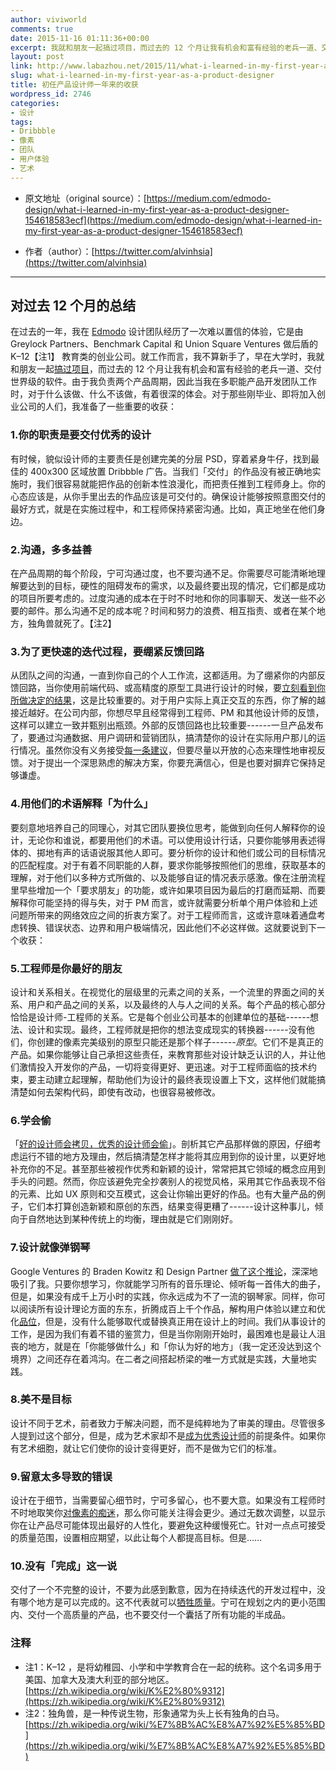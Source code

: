 ```yaml
---
author: viviworld
comments: true
date: 2015-11-16 01:11:36+00:00
excerpt: 我就和朋友一起搞过项目，而过去的 12 个月让我有机会和富有经验的老兵一道、交付世界级的软件。当我在多职能产品开发团队工作时，对于什么该做、什么不该做，有着很深的体会。对于那些刚毕业、即将加入创业公司的人们，我准备了一些重要的收获.
layout: post
link: http://www.labazhou.net/2015/11/what-i-learned-in-my-first-year-as-a-product-designer/
slug: what-i-learned-in-my-first-year-as-a-product-designer
title: 初任产品设计师一年来的收获
wordpress_id: 2746
categories:
- 设计
tags:
- Dribbble
- 像素
- 团队
- 用户体验
- 艺术
---
```



	
  * 原文地址（original source）：[https://medium.com/edmodo-design/what-i-learned-in-my-first-year-as-a-product-designer-154618583ecf](https://medium.com/edmodo-design/what-i-learned-in-my-first-year-as-a-product-designer-154618583ecf)

	
  * 作者（author）：[https://twitter.com/alvinhsia](https://twitter.com/alvinhsia)





* * *





## 对过去 12 个月的总结


在过去的一年，我在 [Edmodo](https://www.edmodo.com/about) 设计团队经历了一次难以置信的体验，它是由 Greylock Partners、Benchmark Capital 和 Union Square Ventures 做后盾的 K–12【注1】 教育类的创业公司。就工作而言，我不算新手了，早在大学时，我就和朋友一起[搞过项目](http://www.lahacks.com/)，而过去的 12 个月让我有机会和富有经验的老兵一道、交付世界级的软件。由于我负责两个产品周期，因此当我在多职能产品开发团队工作时，对于什么该做、什么不该做，有着很深的体会。对于那些刚毕业、即将加入创业公司的人们，我准备了一些重要的收获：


### 1.你的职责是要交付优秀的设计


有时候，貌似设计师的主要责任是创建完美的分层 PSD，穿着紧身牛仔，找到最佳的 400x300 区域放置 Dribbble 广告。当我们「交付」的作品没有被正确地实施时，我们很容易就能把作品的创新本性浪漫化，而把责任推到工程师身上。你的心态应该是，从你手里出去的作品应该是可交付的。确保设计能够按照意图交付的最好方式，就是在实施过程中，和工程师保持紧密沟通。比如，真正地坐在他们身边。


### 2.沟通，多多益善


在产品周期的每个阶段，宁可沟通过度，也不要沟通不足。你需要尽可能清晰地理解要达到的目标，硬性的阻碍发布的需求，以及最终要出现的情况，它们都是成功的项目所要考虑的。过度沟通的成本在于时不时地和你的同事聊天、发送一些不必要的邮件。那么沟通不足的成本呢？时间和努力的浪费、相互指责、或者在某个地方，独角兽就死了。【注2】


### 3.为了更快速的迭代过程，要绷紧反馈回路


从团队之间的沟通，一直到你自己的个人工作流，这都适用。为了绷紧你的内部反馈回路，当你使用前端代码、或高精度的原型工具进行设计的时候，要[立刻看到你所做决定的结果](http://youtu.be/PUv66718DII?t=1m12s)，这是比较重要的。对于用户实际上真正交互的东西，你了解的越接近越好。在公司内部，你想尽早且经常得到工程师、PM 和其他设计师的反馈，这样可以建立一致并甄别出瓶颈。外部的反馈回路也比较重要------一旦产品发布了，要通过沟通数据、用户调研和营销团队，搞清楚你的设计在实际用户那儿的运行情况。虽然你没有义务接受[每一条建议](http://www.smashingmagazine.com/2010/06/29/why-design-by-commitee-should-die/)，但要尽量以开放的心态来理性地审视反馈。对于提出一个深思熟虑的解决方案，你要充满信心，但是也要对摒弃它保持足够谦虚。


### 4.用他们的术语解释「为什么」


要刻意地培养自己的同理心，对其它团队要换位思考，能做到向任何人解释你的设计，无论你和谁说，都要用他们的术语。可以使用设计行话，只要你能够用表述得体的、掷地有声的话语说服其他人即可。要分析你的设计和他们或公司的目标情况的匹配程度。对于有着不同职能的人群，要求你能够按照他们的思维，获取基本的理解，对于他们以多种方式所做的、以及能够自证的情况表示感激。像在注册流程里早些增加一个「要求朋友」的功能，或许如果项目因为最后的打磨而延期、而要解释你可能坚持的得与失，对于 PM 而言，或许就需要分析单个用户体验和上述问题所带来的网络效应之间的折衷方案了。对于工程师而言，这或许意味着通盘考虑转换、错误状态、边界和用户极端情况，因此他们不必这样做。这就要说到下一个收获：


### 5.工程师是你最好的朋友


设计和关系相关。在视觉化的层级里的元素之间的关系，一个流里的界面之间的关系、用户和产品之间的关系，以及最终的人与人之间的关系。每个产品的核心部分恰恰是设计师-工程师的关系。它是每个创业公司基本的创建单位的基础------想法、设计和实现。最终，工程师就是把你的想法变成现实的转换器------没有他们，你创建的像素完美级别的原型只能还是那个样子------_原型_。它们不是真正的产品。如果你能够让自己承担这些责任，来教育那些对设计缺乏认识的人，并让他们激情投入开发你的产品，一切将变得更好、更迅速。对于工程师面临的技术约束，要主动建立起理解，帮助他们为设计的最终表现设置上下文，这样他们就能搞清楚如何去架构代码，即使有改动，也很容易被修改。


### 6.学会偷


「[好的设计师会拷贝，优秀的设计师会偷](http://www.webdesignerdepot.com/2009/07/great-designers-steal/)」。剖析其它产品那样做的原因，仔细考虑运行不错的地方及理由，然后搞清楚怎样才能将其应用到你的设计里，以更好地补充你的不足。甚至那些被视作优秀和新颖的设计，常常把其它领域的概念应用到手头的问题。然而，你应该避免完全抄袭别人的视觉风格，采用其它作品表现不俗的元素、比如 UX 原则和交互模式，这会让你输出更好的作品。也有大量产品的例子，它们本打算创造新颖和原创的东西，结果变得更糟了------设计这种事儿，倾向于自然地达到某种传统上的均衡，理由就是它们刚刚好。


### 7.设计就像弹钢琴


Google Ventures 的 Braden Kowitz 和 Design Partner [做了这个推论](https://www.youtube.com/watch?v=jwnTq0O6sLU)，深深地吸引了我。只要你想学习，你就能学习所有的音乐理论、倾听每一首伟大的曲子，但是，如果没有成千上万小时的实践，你永远成为不了一流的钢琴家。同样，你可以阅读所有设计理论方面的东东，折腾成百上千个作品，解构用户体验以建立和优化[品位](https://medium.com/the-year-of-the-looking-glass/1993cd56e9ac)，但是，没有什么能够取代或替换真正用在设计上的时间。我们从事设计的工作，是因为我们有着不错的鉴赏力，但是当你刚刚开始时，最困难也是最让人沮丧的地方，就是在「你能够做什么」和「你认为好的地方」（我一定还没达到这个境界）之间还存在着鸿沟。在二者之间搭起桥梁的唯一方式就是实践，大量地实践。


### 8.美不是目标


设计不同于艺术，前者致力于解决问题，而不是纯粹地为了审美的理由。尽管很多人提到过这个部分，但是，成为艺术家却不是[成为优秀设计师](http://www.labazhou.net/2015/01/how-to-become-a-designer/)的前提条件。如果你有艺术细胞，就让它们使你的设计变得更好，而不是做为它们的标准。


### 9.留意太多导致的错误


设计在于细节，当需要留心细节时，宁可多留心，也不要大意。如果没有工程师时不时地取笑你[对像素的痴迷](http://www.gv.com/lib/design-details)，那么你可能关注得会更少。通过无数次调整，以显示你在让产品尽可能体现出最好的人性化，要避免这种缓慢死亡。针对一点点可接受的质量范围，设置相应期望，以此让每个人都提高目标。但是……


### 10.没有「完成」这一说


交付了一个不完整的设计，不要为此感到歉意，因为在持续迭代的开发过程中，没有哪个地方是可以完成的。这不代表就可以[牺牲质量](https://medium.com/the-year-of-the-looking-glass/quality-is-not-a-tradeoff-bcddf7c85553)。宁可在规划之内的更小范围内、交付一个高质量的产品，也不要交付一个囊括了所有功能的半成品。


### 注释

* 注1：K–12 ，是将幼稚园、小学和中学教育合在一起的统称。这个名词多用于美国、加拿大及澳大利亚的部分地区。[https://zh.wikipedia.org/wiki/K%E2%80%9312](https://zh.wikipedia.org/wiki/K%E2%80%9312) 
* 注2：独角兽，是一种传说生物，形象通常为头上长有独角的白马。 [https://zh.wikipedia.org/wiki/%E7%8B%AC%E8%A7%92%E5%85%BD](https://zh.wikipedia.org/wiki/%E7%8B%AC%E8%A7%92%E5%85%BD) 
